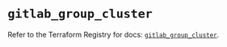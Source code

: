 # `gitlab_group_cluster`

Refer to the Terraform Registry for docs: [`gitlab_group_cluster`](https://registry.terraform.io/providers/gitlabhq/gitlab/16.7.0/docs/resources/group_cluster).
